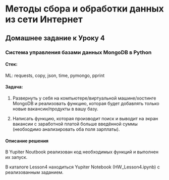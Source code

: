 # Методы сбора и обработки данных из сети Интернет
## Домашнее задание к Уроку 4
### Система управления базами данных MongoDB в Python

#### Стек:
ML: requests, copy, json, time, pymongo, pprint

#### Задача:
1. Развернуть у себя на компьютере/виртуальной машине/хостинге MongoDB и реализовать функцию, которая будет добавлять только новые вакансии/продукты в вашу базу.

2. Написать функцию, которая производит поиск и выводит на экран вакансии с заработной платой больше введённой суммы (необходимо анализировать оба поля зарплаты).

#### Описание решения
В Yupiter Noutbook реализован код необходимых функций и выполнен их запуск.

В каталоге Lesson4 находиться Yupiter Notebook (HW_Lesson4.ipynb) с реализованным заданием.
